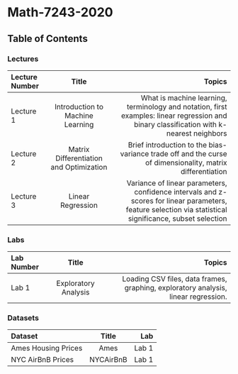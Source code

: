 # Math-7243-2020

## Table of Contents
### Lectures
| Lecture Number    | Title          | Topics |
| :---         |     :---:      |          ---: |
| Lecture 1    | Introduction to Machine Learning | What is machine learning, terminology and notation, first examples: linear regression and binary classification with k-nearest neighbors  |
| Lecture 2    | Matrix Differentiation and Optimization    | Brief introduction to the bias-variance trade off and the curse of dimensionality, matrix differentiation   |
| Lecture 3    | Linear Regression    | Variance of linear parameters, confidence intervals and z-scores for linear parameters, feature selection via statistical significance, subset selection   |

### Labs

| Lab Number    | Title          | Topics |
| :---         |     :---:      |          ---: |
| Lab 1    | Exploratory Analysis | Loading CSV files, data frames,  graphing, exploratory analysis, linear regression. |

### Datasets

| Dataset   | Title          | Lab |
| :---         |     :---:      |          ---: |
| Ames Housing Prices  | Ames | Lab 1 |
| NYC AirBnB Prices | NYCAirBnB | Lab 1 |
